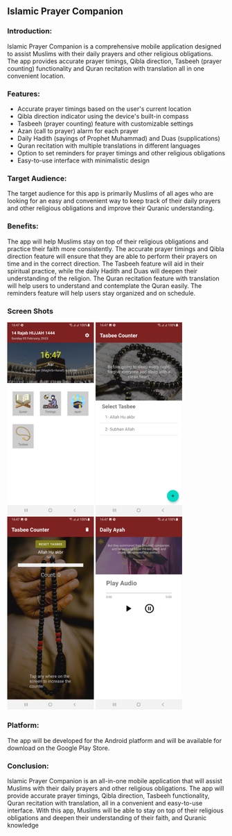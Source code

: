 ## Islamic Prayer Companion

### Introduction:
Islamic Prayer Companion is a comprehensive mobile application designed to assist Muslims with their daily
prayers and other religious obligations. The app provides accurate prayer timings, Qibla direction, Tasbeeh
(prayer counting) functionality and Quran recitation with translation all in one convenient location.

### Features:
- Accurate prayer timings based on the user's current location
- Qibla direction indicator using the device's built-in compass
- Tasbeeh (prayer counting) feature with customizable settings
- Azan (call to prayer) alarm for each prayer
- Daily Hadith (sayings of Prophet Muhammad) and Duas (supplications)
- Quran recitation with multiple translations in different languages
- Option to set reminders for prayer timings and other religious obligations
- Easy-to-use interface with minimalistic design

### Target Audience:
The target audience for this app is primarily Muslims of all ages who are looking for an easy and convenient way
to keep track of their daily prayers and other religious obligations and improve their Quranic understanding.

### Benefits:
The app will help Muslims stay on top of their religious obligations and practice their faith more consistently.
The accurate prayer timings and Qibla direction feature will ensure that they are able to perform their prayers on
time and in the correct direction. The Tasbeeh feature will aid in their spiritual practice, while the daily Hadith
and Duas will deepen their understanding of the religion. The Quran recitation feature with translation will help
users to understand and contemplate the Quran easily. The reminders feature will help users stay organized and
on schedule.


### Screen Shots
<div>
  <img src="./screens/1.jpg" width="200px">
  <img src="./screens/5.jpg" width="200px">
</div>

<div>
  <img src="./screens/7.jpg" width="200px">
  <img src="./screens/4.jpg" width="200px">
</div>

### Platform:
The app will be developed for the Android platform and will be available for download on the Google Play Store.

### Conclusion:
Islamic Prayer Companion is an all-in-one mobile application that will assist Muslims with their daily prayers
and other religious obligations. The app will provide accurate prayer timings, Qibla direction, Tasbeeh
functionality, Quran recitation with translation, all in a convenient and easy-to-use interface. With this app,
Muslims will be able to stay on top of their religious obligations and deepen their understanding of their faith,
and Quranic knowledge
